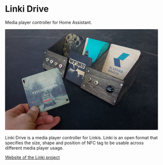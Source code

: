 # Linki Drive

Media player controller for Home Assistant.

![Linki Drive](images/linki_drive.jpg)


Linki Drive is a media player controller for Linkis. Linki is an open format that specifies the size, shape and position of NFC tag to be usable across different media player usage.


[Website of the Linki project](https://www.linki.cc)
